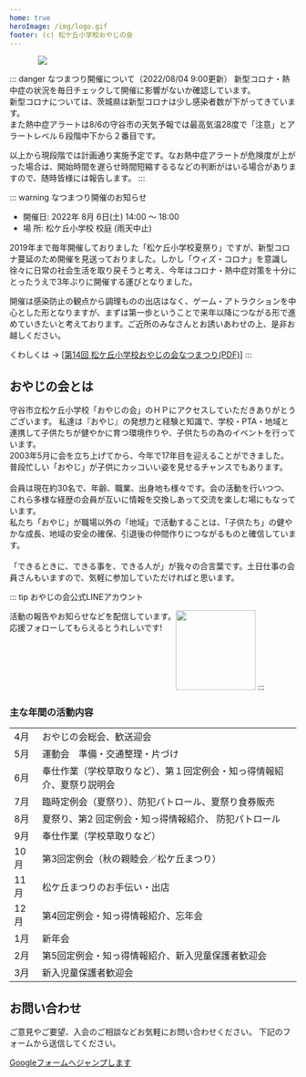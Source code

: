 ```yaml
---
home: true
heroImage: /img/logo.gif
footer: (c) 松ケ丘小学校おやじの会
---
```


<div style="max-width: 80%; margin:auto">
<a href="/img/event/202208_summer_fes/2022_matsu_oyaji_summer_fes.pdf">
<img src="/img/event/202208_summer_fes/2022_summer_fes_info.png">
</a>
</div>

::: danger なつまつり開催について（2022/08/04 9:00更新）
新型コロナ・熱中症の状況を毎日チェックして開催に影響がないか確認しています。<br>
新型コロナについては、茨城県は新型コロナは少し感染者数が下がってきています。<br>
また熱中症アラートは8/6の守谷市の天気予報では最高気温28度で「注意」とアラートレベル６段階中下から２番目です。

以上から現段階では計画通り実施予定です。なお熱中症アラートが危険度が上がった場合は、開始時間を遅らせ時間短縮するるなどの判断がはいる場合がありますので、随時皆様には報告します。
:::

::: warning なつまつり開催のお知らせ

- 開催日: 2022年 8月 6日(土) 14:00 〜 18:00
- 場 所: 松ケ丘小学校 校庭 (雨天中止)

2019年まで毎年開催しておりました「松ケ丘小学校夏祭り」ですが、新型コロナ蔓延のため開催を見送っておりました。しかし「ウィズ・コロナ」を意識し徐々に日常の社会生活を取り戻そうと考え、今年はコロナ・熱中症対策を十分にとったうえで3年ぶりに開催する運びとなりました。

開催は感染防止の観点から調理ものの出店はなく、ゲーム・アトラクションを中心とした形となりますが、まずは第一歩ということで来年以降につながる形で進めていきたいと考えております。ご近所のみなさんとお誘いあわせの上、是非お越しください。

くわしくは → [[第14回 松ケ丘小学校おやじの会なつまつり(PDF)](/img/event/202208_summer_fes/2022_matsu_oyaji_summer_fes.pdf)]
:::

## おやじの会とは

守谷市立松ケ丘小学校「おやじの会」のＨＰにアクセスしていただきありがとうございます。
私達は『おやじ』の発想力と経験と知識で、学校・PTA・地域と連携して子供たちが健やかに育つ環境作りや、子供たちの為のイベントを行っています。<br>
2003年5月に会を立ち上げてから、今年で17年目を迎えることができました。<br>
普段忙しい「おやじ」が子供にカッコいい姿を見せるチャンスでもあります。<br>
<br>
会員は現在約30名で、年齢、職業、出身地も様々です。会の活動を行いつつ、これら多様な経歴の会員が互いに情報を交換しあって交流を楽しむ場にもなっています。<br>
私たち「おやじ」が職場以外の「地域」で活動することは、「子供たち」の健やかな成長、地域の安全の確保、引退後の仲間作りにつながるものと確信しています。<br>
<br>
「できるときに、できる事を、できる人が」が我々の合言葉です。土日仕事の会員さんもいますので、気軽に参加していただければと思います。<br>

::: tip おやじの会公式LINEアカウント
<div style="float:left">
活動の報告やお知らせなどを配信しています。<br>
応援フォローしてもらえるとうれしいです!<br>
</div>
<img src="https://qr-official.line.me/sid/M/peq7849q.png?shortenUrl=true" width="140">
:::

### 主な年間の活動内容

|  |  |
|---|---|
|  4月 | おやじの会総会、歓送迎会 |
|  5月 | 運動会　準備・交通整理・片づけ　 |
|  6月 | 奉仕作業（学校草取りなど）、第１回定例会・知っ得情報紹介、夏祭り説明会 |
|  7月 | 臨時定例会（夏祭り）、防犯パトロール、夏祭り食券販売 |
|  8月 | 夏祭り、第2 回定例会・知っ得情報紹介、 防犯パトロール |
|  9月 | 奉仕作業（学校草取りなど） |
| 10月 | 第3回定例会（秋の親睦会／松ケ丘まつり） |
| 11月 | 松ケ丘まつりのお手伝い・出店 |
| 12月 | 第4回定例会・知っ得情報紹介、忘年会 |
|  1月 | 新年会 |
|  2月 | 第5回定例会・知っ得情報紹介、新入児童保護者歓迎会 |
|  3月 | 新入児童保護者歓迎会 |

## お問い合わせ
ご意見やご要望、入会のご相談などお気軽にお問い合わせください。
下記のフォームから送信してください。

[Googleフォームへジャンプします](https://forms.gle/SRHpkVtxykxSA6989)
